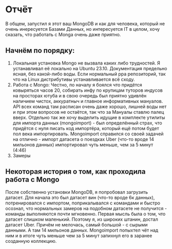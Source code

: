 # Отчёт
В общем, запустил я этот ваш MongoDB и как для человека, который не очень инересуется Базами Данных, но интересуется IT в целом, хочу сказать, что работать с Monga очень даже приятно.

## Начнём по порядку:
1) Локальная установка Mongo не вызвала каких либо трудностей. Я устанавливал её локально на Ubuntu 23.10. Документация предельно ясная, без какой-либо воды. Если нормальный ppa репозиторий, так что на Linux дистрибутивы устанавливается всё сходу.
2) Работа с Mongo: Честно, по началу я боялся что придётся ковыряться часов 20, собирать инфу по крупицам туторов индусов на просторах ютуба и в свою очередь был приятно удивлён наличием чистох, аккуратныч и главное информативных мануалов. API всех команд там расписан очень даже хорошо, лишней воды нет и при этом вопросов не остаётся, так что за Мануалы ставлю палец вверх. Отдельно так же хочу выделить идущие в комплекте утилиты для импорта данных (mongoimport) - был определённый страх, что придётся с нуля писать код импортёра, который ещё потом будет пол века импортировать. Mongoimport справился со своей задачей на отлично - импорт датасета о поездках Uber (что-то вроде 14 мильонов данных) импортировал чуть меньше, чем за 5 минут (4:46)
3) Замеры

## Некоторая история о том, как проходила работа с Mongo
После собственно установки MongoDB, я попробовал загрузить датасет. Для начала это был датасет вин (что-то вроде 6к данных), потренировался с импортом, поприкалывался с командами и быстро осознал, что нормальных замеров на подобном датасете не получится - команды выполняются почти мгновенно. Первая мысль была о том, что датасет слишком маленький. Поэтому я, из широких штанин, достал датасет Uber. Причём не мелочась, самый большой - с сырыми данными. А там 14 мильонов данных. Mongoimport попыхтел чёт над ним и в итоге чуть меньше чем за 5 минут запихнул его в заранее созданную коллекцию.

